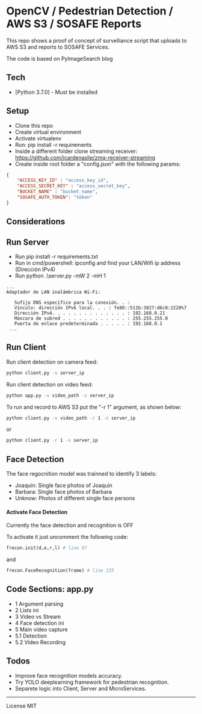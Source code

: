 # OpenCV / Pedestrian Detection / AWS S3 / SOSAFE Reports

This repo shows a proof of concept of survelliance script that uploads to AWS S3 and reports to SOSAFE Services.

The code is based on PyImageSearch blog

## Tech

* [Python 3.7.0] - Must be installed

## Setup
- Clone this repo
- Create virtual environment
- Activate virtualenv
- Run: pip install -r requirements
- Inside a different folder clone streaming receiver: https://github.com/jcardenaslie/zmq-receiver-streaming
- Create inside root folder a "config.json" with the following params: 

```json
{
	"ACCESS_KEY_ID" : "access_key_id",
	"ACCESS_SECRET_KEY" : "access_secret_key",
	"BUCKET_NAME" : "bucket_name",
	"SOSAFE_AUTH_TOKEN": "token"
}
```

## Considerations

## Run Server

- Run pip install -r requirements.txt
- Run in cmd/powershell: ipconfig and find your LAN/Wifi ip address (Dirección IPv4)
- Run python .\server.py -mW 2 -mH 1

```
...
Adaptador de LAN inalámbrica Wi-Fi:

   Sufijo DNS específico para la conexión. . :
   Vínculo: dirección IPv6 local. . . : fe80::511b:3827:d6c8:2228%7
   Dirección IPv4. . . . . . . . . . . . . . : 192.168.0.21
   Máscara de subred . . . . . . . . . . . . : 255.255.255.0
   Puerta de enlace predeterminada . . . . . : 192.168.0.1
 ...
```
## Run Client

Run client detection on camera feed:

```sh
python client.py -s server_ip
```
Run client detection on video feed:

```sh
python app.py -v video_path -s server_ip
```

To run and record to AWS S3 put the "-r 1" argument, as shown below:

```sh
python client.py -v video_path -r 1 -s server_ip
```

or

```sh
python client.py -r 1 -s server_ip
```

## Face Detection
The face regocnition model was trainned to identify 3 labels:
- Joaquin: Single face photos of Joaquin
- Barbara: Single face photos of Barbara
- Unknow: Photos of different single face persons

#### Activate Face Detection
Currently the face detection and recognition is OFF

To activate it just uncomment the following code:

```py
frecon.init(d,e,r,l) # line 97
```

and

```py
frecon.FaceRecognition(frame) # line 135
```

## Code Sections: app.py

- 1 Argument parsing
- 2 Lists ini
- 3 Video vs Stream
- 4 Face detection ini
- 5 Main video capture
- 5.1 Detection
- 5.2 Video Recording

## Todos

 - Improve face recognition models accuracy.
 - Try YOLO deeplearning framework for pedestrian recognition.
 - Separete logic into Client, Server and MicroServices.
 
----

License MIT


